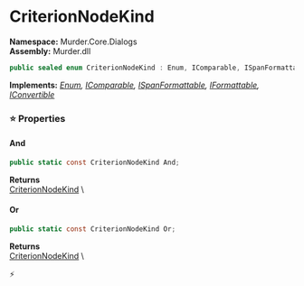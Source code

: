 # CriterionNodeKind

**Namespace:** Murder.Core.Dialogs \
**Assembly:** Murder.dll

```csharp
public sealed enum CriterionNodeKind : Enum, IComparable, ISpanFormattable, IFormattable, IConvertible
```

**Implements:** _[Enum](https://learn.microsoft.com/en-us/dotnet/api/System.Enum?view=net-7.0), [IComparable](https://learn.microsoft.com/en-us/dotnet/api/System.IComparable?view=net-7.0), [ISpanFormattable](https://learn.microsoft.com/en-us/dotnet/api/System.ISpanFormattable?view=net-7.0), [IFormattable](https://learn.microsoft.com/en-us/dotnet/api/System.IFormattable?view=net-7.0), [IConvertible](https://learn.microsoft.com/en-us/dotnet/api/System.IConvertible?view=net-7.0)_

### ⭐ Properties
#### And
```csharp
public static const CriterionNodeKind And;
```

**Returns** \
[CriterionNodeKind](../../../Murder/Core/Dialogs/CriterionNodeKind.html) \
#### Or
```csharp
public static const CriterionNodeKind Or;
```

**Returns** \
[CriterionNodeKind](../../../Murder/Core/Dialogs/CriterionNodeKind.html) \


⚡